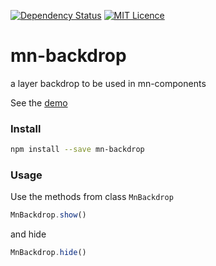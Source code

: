 <!-- [![Bower version](https://badge.fury.io/bo/mn-backdrop.svg)](https://badge.fury.io/bo/mn-backdrop) -->
[![Dependency Status](https://gemnasium.com/badges/github.com/minimalist-components/mn-backdrop.svg)](https://gemnasium.com/github.com/minimalist-components/mn-backdrop)
[![MIT Licence](https://badges.frapsoft.com/os/mit/mit.svg?v=103)](https://opensource.org/licenses/mit-license.php)   


# mn-backdrop

a layer backdrop to be used in mn-components

See the [demo](https://minimalist-components.github.io/mn-backdrop/)


### Install

```sh
npm install --save mn-backdrop
```


### Usage

Use the methods from class `MnBackdrop`

```js
MnBackdrop.show()
```

and hide

```js
MnBackdrop.hide()
```
